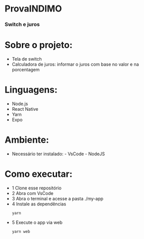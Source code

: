 #  ProvaINDIMO 

### Switch e juros

# Sobre o projeto:
- Tela de switch
- Calculadora de juros:  informar o juros com base no valor e na porcentagem

# Linguagens:
- Node.js
- React Native
- Yarn
- Expo

# Ambiente:
- Necessário ter instalado: - VsCode - NodeJS

# Como executar:
- 1 Clone esse repositório
- 2 Abra com VsCode
- 3 Abra o terminal e acesse a pasta ./my-app
- 4 Instale as dependências
  ```
  yarn
  ```
- 5 Execute o app via web
  ```
  yarn web
  ```
  
